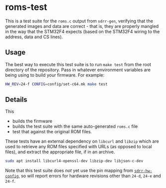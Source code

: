 # roms-test

This is a test suite for the `roms.c` output from `sdrr-gen`, verifying that the generated images and data are correct - that is, they are properly mangled in the way that the STM32F4 expects (based on the STM32F4 wiring to the address, data and CS lines).

## Usage

The best way to execute this test suite is to run `make test` from the root directory of the repository.  Pass in whatever environment variables are being using to build your firmware.  For example:

```bash
HW_REV=24-f CONFIG=config/set-c64.mk make test
```

## Details

This

- builds the firmware
- builds the test suite with the same auto-generated `roms.c` file
- test that against the original ROM files.

These tests have an external dependency on `libcurl` and `libzip` which are used to retrieve any ROM files specified with URLs (as opposed to local files), and extract the appropriate file, if in an archive.

```bash
sudo apt install libcurl4-openssl-dev libzip-dev libjson-c-dev
```

Note that this test suite does _not_ yet use the pin mapping from [`sdrr-hw-config`](/sdrr-hw-config/README.md), so will report errors for hardware revisions other than `24-d`, `24-e` and `24-f`.

